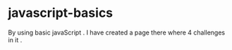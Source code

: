 # javascript-basics
By using basic javaScript . I have created a page there where 4 challenges in it .
